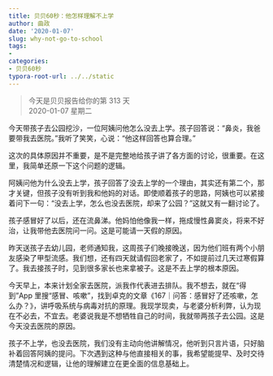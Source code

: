 ```yaml
---
title: 贝贝60秒：他怎样理解不上学
author: 曲政
date: '2020-01-07'
slug: why-not-go-to-school
tags:
- 
categories:
- 贝贝60秒
typora-root-url: ../../static
---
```

> 今天是贝贝报告给你的第 313 天   
> 2020-01-07 星期二 

今天带孩子去公园挖沙，一位阿姨问他怎么没去上学。孩子回答说：“鼻炎，我爸要带我去医院。”我听了笑笑，心说：“他这样回答也算合理。”

这次的具体原因并不重要，是不是完整地给孩子讲了各方面的讨论，很重要。在这里，我简单还原一下这个问题的逻辑。

阿姨问他为什么没去上学，孩子回答了没去上学的一个理由，其实还有第二个，那才关键，但孩子没有听到我和他妈的对话。即使顺着孩子的思路，阿姨也可以紧接着问下一句：“没去上学，怎么也没去医院，却来了公园？”这就又有一翻讨论了。

孩子感冒好了以后，还在流鼻涕。他妈怕他像我一样，拖成慢性鼻窦炎，将来不好治，让我带他去医院问一问。这是可能请一天假的原因。

昨天送孩子去幼儿园，老师通知我，这周孩子们晚接晚送，因为他们班有两个小朋友感染了甲型流感。我们想，还有四天就请假回老家了，不如提前过几天过寒假算了。我去接孩子时，见到很多家长也来拿被子。这是不去上学的根本原因。

今天早上，本来计划全家去医院，派我作代表进去排队。我不想去，就在“得到”App 里搜“感冒、咳嗽”，找到卓克的文章《167｜问答：感冒好了还咳嗽，怎么办？》，讲呼吸系统与病毒对抗的原理。我现学现卖，与老婆分析利弊，认为现在不必去，不宜去。老婆说我是不想牺牲自己的时间，我就带两孩子去公园。这是今天没去医院的原因。

孩子不上学，也没去医院，我们没有主动向他讲解情况，他听到只言片语，只好脑补着回答阿姨的提问。下次遇到这种与他直接相关的事，我希望能提早、及时交待清楚情况和逻辑，让他的理解建立在更全面的信息基础上。

